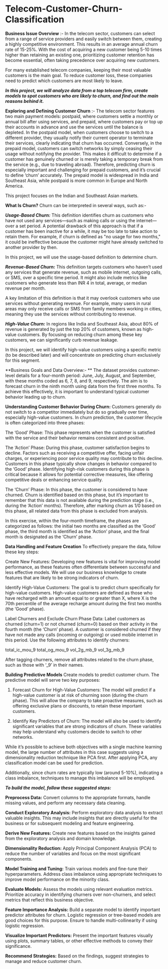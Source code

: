 # Telecom-Customer-Churn-Classification

**Business Issue Overview** :-
In the telecom sector, customers can select from a range of service providers and easily switch between them, creating a highly competitive environment. 
This results in an average annual churn rate of 15-25%. With the cost of acquiring a new customer being 5-10 times higher than retaining an existing one, prioritizing customer retention has become essential, often taking precedence over acquiring new customers.

For many established telecom companies, keeping their most valuable customers is the main goal.
To reduce customer loss, these companies need to predict which customers are most likely to leave.

_**In this project, we will analyze data from a top telecom firm, create models to spot customers who are likely to churn, and find out the main reasons behind it.**_

**Exploring and Defining Customer Churn** :-
The telecom sector features two main payment models: postpaid, where customers settle a monthly or annual bill after using services, and prepaid, where customers pay or top up their accounts in advance and use the services until the balance is depleted.
In the postpaid model, when customers choose to switch to a different provider, they usually notify their current operator to terminate their services, clearly indicating that churn has occurred.
Conversely, in the prepaid model, customers can switch networks by simply ceasing their usage without notifying the provider. This makes it difficult to determine if a customer has genuinely churned or is merely taking a temporary break from the service (e.g., due to traveling abroad).
Therefore, predicting churn is especially important and challenging for prepaid customers, and it’s crucial to define ‘churn’ accurately. The prepaid model is widespread in India and Southeast Asia, while postpaid is more common in Europe and North America.

This project focuses on the Indian and Southeast Asian markets.

**What Is Churn?** 
Churn can be interpreted in several ways, such as:-

_**Usage-Based Churn:**_ This definition identifies churn as customers who have not used any services—such as making calls or using the internet—over a set period.
A potential drawback of this approach is that if a customer has been inactive for a while, it may be too late to take action to retain them. For example, if churn is defined as "no usage for two months," it could be ineffective because the customer might have already switched to another provider by then.

In this project, we will use the usage-based definition to determine churn.

_**Revenue-Based Churn:**_ This definition targets customers who haven’t used any services that generate revenue, such as mobile internet, outgoing calls, or SMS, over a specific time period. It might also include metrics like customers who generate less than INR 4 in total, average, or median revenue per month.

A key limitation of this definition is that it may overlook customers who use services without generating revenue. For example, many users in rural areas may only receive calls or SMS from family members working in cities, meaning they use the services without contributing to revenue.

_**High-Value Churn:**_ In regions like India and Southeast Asia, about 80% of revenue is generated by just the top 20% of customers, known as high-value customers. By focusing on reducing churn among these key customers, we can significantly curb revenue leakage.

In this project, we will identify high-value customers using a specific metric (to be described later) and will concentrate on predicting churn exclusively for this segment.

**Business Goals and Data Overview:- ** 
The dataset provides customer-level details for a four-month period: June, July, August, and September, with these months coded as 6, 7, 8, and 9, respectively.
The aim is to forecast churn in the ninth month using data from the first three months. To achieve this effectively, it is important to understand typical customer behavior leading up to churn.

**Understanding Customer Behavior During Churn:** Customers generally do not switch to a competitor immediately but do so gradually over time, especially high-value customers.
In churn prediction, the customer lifecycle is often categorized into three phases:

The ‘Good’ Phase: This phase represents when the customer is satisfied with the service and their behavior remains consistent and positive.

The ‘Action’ Phase: During this phase, customer satisfaction begins to decline. Factors such as receiving a competitive offer, facing unfair charges, or experiencing poor service quality may contribute to this decline. Customers in this phase typically show changes in behavior compared to the ‘Good’ phase. Identifying high-risk customers during this phase is critical because it allows for potential corrective measures, like offering competitive deals or enhancing service quality.

The ‘Churn’ Phase: In this phase, the customer is considered to have churned. Churn is identified based on this phase, but it’s important to remember that this data is not available during the prediction stage (i.e., during the ‘Action’ months). Therefore, after marking churn as 1/0 based on this phase, all related data from this phase is excluded from analysis.

In this exercise, within the four-month timeframe, the phases are categorized as follows: the initial two months are classified as the ‘Good’ phase, the third month is identified as the ‘Action’ phase, and the final month is designated as the ‘Churn’ phase.

**Data Handling and Feature Creation**
To effectively prepare the data, follow these key steps:

Create New Features: Developing new features is vital for improving model performance, as these features often differentiate between successful and less effective models. We will use our business knowledge to create features that are likely to be strong indicators of churn.

Identify High-Value Customers: The goal is to predict churn specifically for high-value customers. High-value customers are defined as those who have recharged with an amount equal to or greater than X, where X is the 70th percentile of the average recharge amount during the first two months (the ‘Good’ phase).

Label Churners and Exclude Churn Phase Data: Label customers as churned (churn=1) or not churned (churn=0) based on their activity in the fourth month (the ‘Churn’ phase). A customer is considered churned if they have not made any calls (incoming or outgoing) or used mobile internet in this period. Use the following attributes to identify churners:

total_ic_mou_9
total_og_mou_9
vol_2g_mb_9
vol_3g_mb_9

After tagging churners, remove all attributes related to the churn phase, such as those with ‘_9’ in their names.

**Building Predictive Models**
Create models to predict customer churn. The predictive model will serve two key purposes:

1. Forecast Churn for High-Value Customers: The model will predict if a high-value customer is at risk of churning soon (during the churn phase). This will allow the company to take proactive measures, such as offering exclusive plans or discounts, to retain these important customers.
   
2. Identify Key Predictors of Churn: The model will also be used to identify significant variables that are strong indicators of churn. These variables may help understand why customers decide to switch to other networks.

While it’s possible to achieve both objectives with a single machine learning model, the large number of attributes in this case suggests using a dimensionality reduction technique like PCA first. After applying PCA, any classification model can be used for prediction.

Additionally, since churn rates are typically low (around 5-10%), indicating a class imbalance, techniques to manage this imbalance will be employed.

_**To build the model, follow these suggested steps:**_

**Preprocess Data:** Convert columns to the appropriate formats, handle missing values, and perform any necessary data cleaning.

**Conduct Exploratory Analysis:** Perform exploratory data analysis to extract valuable insights. This may include insights that are directly useful for the business or for subsequent modeling and feature engineering.

**Derive New Features:** Create new features based on the insights gained from the exploratory analysis and domain knowledge.

**Dimensionality Reduction:** Apply Principal Component Analysis (PCA) to reduce the number of variables and focus on the most significant components.

**Model Training and Tuning:** Train various models and fine-tune their hyperparameters. Address class imbalance using appropriate techniques to improve model performance on the minority class.

**Evaluate Models:** Assess the models using relevant evaluation metrics. Prioritize accuracy in identifying churners over non-churners, and select metrics that reflect this business objective.

**Feature Importance Analysis:** Build a separate model to identify important predictor attributes for churn. Logistic regression or tree-based models are good choices for this purpose. Ensure to handle multi-collinearity if using logistic regression.

**Visualize Important Predictors:** Present the important features visually using plots, summary tables, or other effective methods to convey their significance.

**Recommend Strategies:** Based on the findings, suggest strategies to manage and reduce customer churn.




